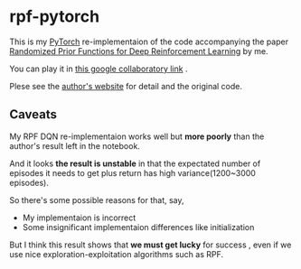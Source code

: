 # rpf-pytorch
This is my [PyTorch](https://pytorch.org/) re-implementaion of the code accompanying the paper
[Randomized Prior Functions for Deep Reinforcement Learning](https://arxiv.org/abs/1806.03335)
by me.

You can play it in
[this google collaboratory link](https://colab.research.google.com/github/kngwyu/rpf-pytorch/blob/master/rpf_pytorch.ipynb)
.

Plese see the
[author's website](https://sites.google.com/corp/view/randomized-prior-nips-2018/home)
for detail and the original code.


## Caveats
My RPF DQN re-implementaion works well but **more poorly** than the author's
result left in the notebook.

And it looks **the result is unstable** in that the expectated number of episodes
it needs to get plus return has high variance(1200~3000 episodes).

So there's some possible reasons for that, say,
- My implementaion is incorrect
- Some insignificant implementaion differences like initialization

But I think this result shows that **we must get lucky** for success
, even if we use nice exploration-exploitation algorithms such as RPF.

